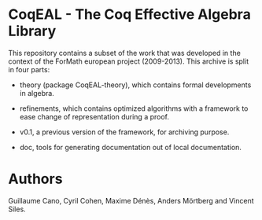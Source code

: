 CoqEAL - The Coq Effective Algebra Library
==========================================

This repository contains a subset of the work that was developed in
the context of the ForMath european project (2009-2013).
This archive is split in four parts:

- theory (package CoqEAL-theory), which contains formal developments
  in algebra.

- refinements, which contains optimized algorithms with a framework to
  ease change of representation during a proof.

- v0.1, a previous version of the framework, for archiving purpose.

- doc, tools for generating documentation out of local documentation.


Authors
=======

Guillaume Cano,  Cyril Cohen,  Maxime Dénès, Anders  Mörtberg and Vincent
Siles.